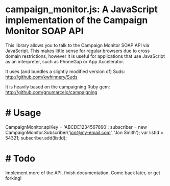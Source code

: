 # campaign_monitor.js: A JavaScript implementation of the Campaign Monitor SOAP API

This library allows you to talk to the Campaign Monitor SOAP API via JavaScript. This makes little sense for regular browsers due to cross domain restrictions,
however it is useful for applications that use JavaScript as an interpreter, such as PhoneGap or App Accelerator.

It uses (and bundles a slightly modified version of) Suds: http://github.com/kwhinnery/Suds

It is heavily based on the campaigning Ruby gem: http://github.com/gnumarcelo/campaigning

# # Usage
 
  CampaignMonitor.apiKey = 'ABCDE1234567890';
  subscriber = new CampaignMonitor.Subscriber('jon@my-email.com', 'Jon Smith');
  var listId = 54321;
  subscriber.add(listId);

# # Todo

Implement more of the API, finish documentation. Come back later, or get forking!
